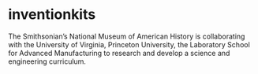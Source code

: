 # inventionkits

The Smithsonian’s National Museum of American History is collaborating with the University of Virginia, Princeton University, the Laboratory School for Advanced Manufacturing to research and develop a science and engineering curriculum. 
